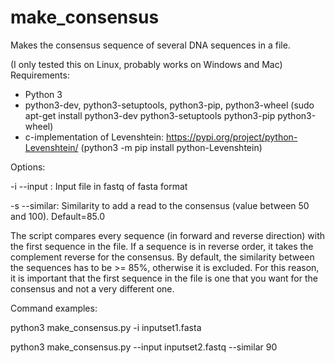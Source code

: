 # make_consensus
Makes the consensus sequence of several DNA sequences in a file.

(I only tested this on Linux, probably works on Windows and Mac)
Requirements:
- Python 3
- python3-dev, python3-setuptools, python3-pip, python3-wheel
  (sudo apt-get install python3-dev python3-setuptools python3-pip python3-wheel)
- c-implementation of Levenshtein: https://pypi.org/project/python-Levenshtein/
  (python3 -m pip install python-Levenshtein)

Options:

-i --input : Input file in fastq of fasta format

-s --similar: Similarity to add a read to the consensus (value between 50 and 100). Default=85.0

The script compares every sequence (in forward and reverse direction) with the first sequence in the file.  If a sequence is in reverse order, it takes the complement reverse for the consensus.  By default, the similarity between the sequences has to be >= 85%, otherwise it is excluded.  For this reason, it is important that the first sequence in the file is one that you want for the consensus and not a very different one.

Command examples:

python3 make_consensus.py -i inputset1.fasta

python3 make_consensus.py --input inputset2.fastq --similar 90
